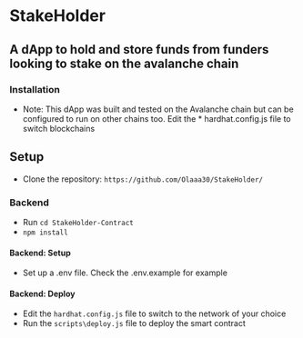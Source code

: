 # StakeHolder

## A dApp to hold and store funds from funders looking to stake on the avalanche chain


### Installation
* Note: This dApp was built and tested on the Avalanche chain but can be configured to run on other chains too. Edit the * hardhat.config.js file to switch blockchains

## Setup
* Clone the repository:
```https://github.com/Olaaa30/StakeHolder/```

### Backend
* Run ```cd StakeHolder-Contract```
* `npm install`

#### Backend: Setup
* Set up a .env file. Check the .env.example for example 

#### Backend: Deploy
* Edit the `hardhat.config.js` file to switch to the network of your choice
* Run the `scripts\deploy.js` file to deploy the smart contract
